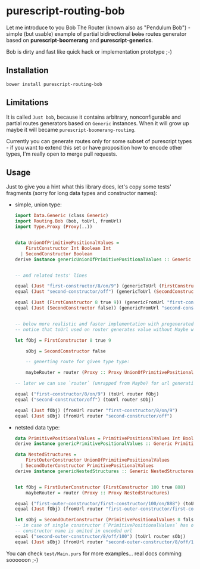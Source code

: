 # purescript-routing-bob

Let me introduce to you Bob The Router (known also as "Pendulum Bob") - simple (but usable) example of partial bidirectional ~~bobs~~ routes generator based on __purescript-boomerang__ and __purescript-generics__.

 Bob is dirty and fast like quick hack or implementation prototype ;-)

## Installation

```shell
bower install purescript-routing-bob
```

## Limitations

It is called `Just bob`, because it contains arbitrary, nonconfigurable and partial routes generators based on `Generic` instances.
When it will grow up maybe it will became `purescript-boomerang-routing`.

Currently you can generate routes only for some subset of purescript types - if you want to extend this set or have proposition how to encode other types, I'm really open to merge pull requests.

## Usage

Just to give you a hint what this library does, let's copy some tests' fragments (sorry for long data types and constructor names):

  * simple, union type:

    ```purescript
    import Data.Generic (class Generic)
    import Routing.Bob (bob, toUrl, fromUrl)
    import Type.Proxy (Proxy(..))


    data UnionOfPrimitivePositionalValues =
        FirstConstructor Int Boolean Int
      | SecondConstructor Boolean
    derive instance genericUnionOfPrimitivePositionalValues :: Generic UnionOfPrimitivePositionalValues


    -- and related tests' lines

    equal (Just "first-constructor/8/on/9") (genericToUrl (FirstConstructor 8 true 9))
    equal (Just "second-constructor/off") (genericToUrl (SecondConstructor false))

    equal (Just (FirstConstructor 8 true 9)) (genericFromUrl "first-constructor/8/on/9")
    equal (Just (SecondConstructor false)) (genericFromUrl "second-constructor/off")


    -- below more realistic and faster implementation with pregenerated router
    -- notice that toUrl used on router generates value without Maybe wrapping

    let fObj = FirstConstructor 8 true 9

        sObj = SecondConstructor false

        -- generting route for given type type:

        maybeRouter = router (Proxy :: Proxy UnionOfPrimitivePositionalValues)

    -- later we can use `router` (unrapped from Maybe) for url generation and url parsing:

    equal ("first-constructor/8/on/9") (toUrl router fObj)
    equal ("second-constructor/off") (toUrl router sObj)

    equal (Just fObj) (fromUrl router "first-constructor/8/on/9")
    equal (Just sObj) (fromUrl router "second-constructor/off")

    ```

  * netsted data type:

    ```purescript
    data PrimitivePositionalValues = PrimitivePositionalValues Int Boolean Int
    derive instance genericPrimitivePositionalValues :: Generic PrimitivePositionalValues

    data NestedStructures =
        FirstOuterConstructor UnionOfPrimitivePositionalValues
      | SecondOuterConstructor PrimitivePositionalValues
    derive instance genericNestedStructures :: Generic NestedStructures


    let fObj = FirstOuterConstructor (FirstConstructor 100 true 888)
        maybeRouter = router (Proxy :: Proxy NestedStructures)

    equal ("first-outer-constructor/first-constructor/100/on/888") (toUrl router fObj)
    equal (Just fObj) (fromUrl router "first-outer-constructor/first-constructor/100/on/888"))

    let sObj = SecondOuterConstructor (PrimitivePositionalValues 8 false 100)
    -- in case of single constructor (`PrimitivePositionalValues` has one),
    -- constructor name is omited in encoded url
    equal ("second-outer-constructor/8/off/100") (toUrl router sObj)
    equal (Just sObj) (fromUrl router "second-outer-constructor/8/off/100"))

    ```

You can check `test/Main.purs` for more examples... real docs comming soooooon ;-)
